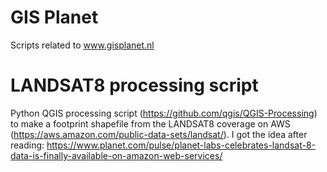 # GIS Planet
Scripts related to www.gisplanet.nl

# LANDSAT8 processing script
Python QGIS processing script (https://github.com/qgis/QGIS-Processing) to make a footprint shapefile from the LANDSAT8 coverage on AWS (https://aws.amazon.com/public-data-sets/landsat/). I got the idea after reading: https://www.planet.com/pulse/planet-labs-celebrates-landsat-8-data-is-finally-available-on-amazon-web-services/
